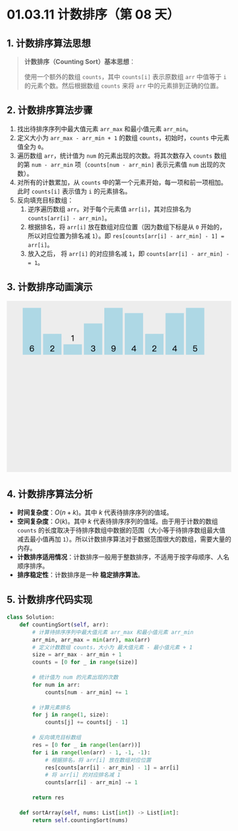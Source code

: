 # 01.03.11 计数排序（第 08 天）

## 1. 计数排序算法思想

> **计数排序（Counting Sort）基本思想**：
>
> 使用一个额外的数组 `counts`，其中 `counts[i]` 表示原数组 `arr` 中值等于 `i` 的元素个数。然后根据数组 `counts` 来将 `arr` 中的元素排到正确的位置。

## 2. 计数排序算法步骤

1. 找出待排序序列中最大值元素 `arr_max` 和最小值元素 `arr_min`。
2. 定义大小为 `arr_max - arr_min + 1` 的数组 `counts`，初始时，`counts` 中元素值全为 `0`。
3. 遍历数组 `arr`，统计值为 `num` 的元素出现的次数。将其次数存入 `counts` 数组的第 `num - arr_min` 项（`counts[num - arr_min]` 表示元素值 `num` 出现的次数）。
4. 对所有的计数累加，从 `counts` 中的第一个元素开始，每一项和前一项相加。此时 `counts[i]` 表示值为 `i` 的元素排名。
5. 反向填充目标数组：
	1. 逆序遍历数组 `arr`。对于每个元素值 `arr[i]`，其对应排名为 `counts[arr[i] - arr_min]`。
	2. 根据排名，将 `arr[i]` 放在数组对应位置（因为数组下标是从 `0` 开始的，所以对应位置为排名减 `1`）。即 `res[counts[arr[i] - arr_min] - 1] = arr[i]`。
	3. 放入之后， 将 `arr[i]` 的对应排名减 `1`，即 `counts[arr[i] - arr_min] -= 1`。

## 3. 计数排序动画演示

![](../../images/ch01/01.03.11-001.gif)

## 4. 计数排序算法分析

- **时间复杂度**：$O(n + k)$。其中 $k$ 代表待排序序列的值域。
- **空间复杂度**：$O(k)$。其中 $k$ 代表待排序序列的值域。由于用于计数的数组 `counts` 的长度取决于待排序数组中数据的范围（大小等于待排序数组最大值减去最小值再加 `1`）。所以计数排序算法对于数据范围很大的数组，需要大量的内存。
- **计数排序适用情况**：计数排序一般用于整数排序，不适用于按字母顺序、人名顺序排序。
- **排序稳定性**：计数排序是一种 **稳定排序算法**。

## 5. 计数排序代码实现

```Python
class Solution:
    def countingSort(self, arr):
        # 计算待排序序列中最大值元素 arr_max 和最小值元素 arr_min
        arr_min, arr_max = min(arr), max(arr)
        # 定义计数数组 counts，大小为 最大值元素 - 最小值元素 + 1
        size = arr_max - arr_min + 1
        counts = [0 for _ in range(size)]
        
        # 统计值为 num 的元素出现的次数
        for num in arr:
            counts[num - arr_min] += 1
        
        # 计算元素排名
        for j in range(1, size):
            counts[j] += counts[j - 1]

        # 反向填充目标数组
        res = [0 for _ in range(len(arr))]
        for i in range(len(arr) - 1, -1, -1):
            # 根据排名，将 arr[i] 放在数组对应位置
            res[counts[arr[i] - arr_min] - 1] = arr[i]
            # 将 arr[i] 的对应排名减 1
            counts[arr[i] - arr_min] -= 1

        return res

    def sortArray(self, nums: List[int]) -> List[int]:
        return self.countingSort(nums)
```

 
